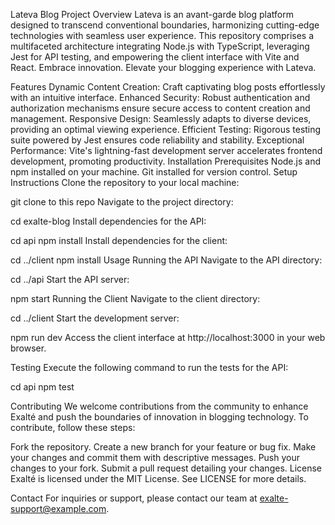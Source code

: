 Lateva Blog Project
Overview
Lateva is an avant-garde blog platform designed to transcend conventional boundaries, harmonizing cutting-edge technologies with seamless user experience. This repository comprises a multifaceted architecture integrating Node.js with TypeScript, leveraging Jest for API testing, and empowering the client interface with Vite and React. Embrace innovation. Elevate your blogging experience with Lateva.

Features
Dynamic Content Creation: Craft captivating blog posts effortlessly with an intuitive interface.
Enhanced Security: Robust authentication and authorization mechanisms ensure secure access to content creation and management.
Responsive Design: Seamlessly adapts to diverse devices, providing an optimal viewing experience.
Efficient Testing: Rigorous testing suite powered by Jest ensures code reliability and stability.
Exceptional Performance: Vite's lightning-fast development server accelerates frontend development, promoting productivity.
Installation
Prerequisites
Node.js and npm installed on your machine.
Git installed for version control.
Setup Instructions
Clone the repository to your local machine:

git clone to this repo
Navigate to the project directory:

cd exalte-blog
Install dependencies for the API:


cd api
npm install
Install dependencies for the client:

cd ../client
npm install
Usage
Running the API
Navigate to the API directory:


cd ../api
Start the API server:

npm start
Running the Client
Navigate to the client directory:


cd ../client
Start the development server:


npm run dev
Access the client interface at http://localhost:3000 in your web browser.

Testing
Execute the following command to run the tests for the API:

cd api
npm test

Contributing
We welcome contributions from the community to enhance Exalté and push the boundaries of innovation in blogging technology. To contribute, follow these steps:

Fork the repository.
Create a new branch for your feature or bug fix.
Make your changes and commit them with descriptive messages.
Push your changes to your fork.
Submit a pull request detailing your changes.
License
Exalté is licensed under the MIT License. See LICENSE for more details.

Contact
For inquiries or support, please contact our team at exalte-support@example.com.

